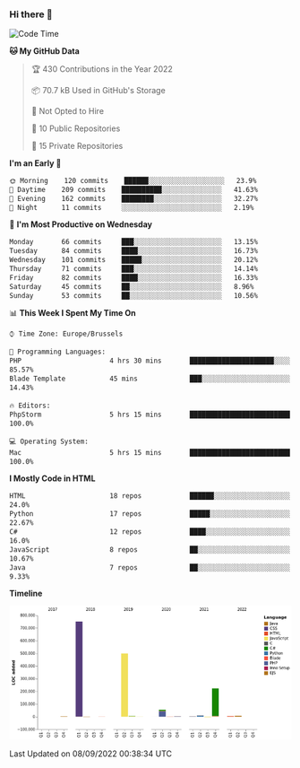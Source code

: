 ### Hi there 👋

<!--START_SECTION:waka-->
![Code Time](http://img.shields.io/badge/Code%20Time-1%2C110%20hrs%203%20mins-blue)

**🐱 My GitHub Data** 

> 🏆 430 Contributions in the Year 2022
 > 
> 📦 70.7 kB Used in GitHub's Storage 
 > 
> 🚫 Not Opted to Hire
 > 
> 📜 10 Public Repositories 
 > 
> 🔑 15 Private Repositories  
 > 
**I'm an Early 🐤** 

```text
🌞 Morning    120 commits    ██████░░░░░░░░░░░░░░░░░░░   23.9% 
🌆 Daytime    209 commits    ██████████░░░░░░░░░░░░░░░   41.63% 
🌃 Evening    162 commits    ████████░░░░░░░░░░░░░░░░░   32.27% 
🌙 Night      11 commits     ░░░░░░░░░░░░░░░░░░░░░░░░░   2.19%

```
📅 **I'm Most Productive on Wednesday** 

```text
Monday       66 commits     ███░░░░░░░░░░░░░░░░░░░░░░   13.15% 
Tuesday      84 commits     ████░░░░░░░░░░░░░░░░░░░░░   16.73% 
Wednesday    101 commits    █████░░░░░░░░░░░░░░░░░░░░   20.12% 
Thursday     71 commits     ███░░░░░░░░░░░░░░░░░░░░░░   14.14% 
Friday       82 commits     ████░░░░░░░░░░░░░░░░░░░░░   16.33% 
Saturday     45 commits     ██░░░░░░░░░░░░░░░░░░░░░░░   8.96% 
Sunday       53 commits     ██░░░░░░░░░░░░░░░░░░░░░░░   10.56%

```


📊 **This Week I Spent My Time On** 

```text
⌚︎ Time Zone: Europe/Brussels

💬 Programming Languages: 
PHP                      4 hrs 30 mins       █████████████████████░░░░   85.57% 
Blade Template           45 mins             ███░░░░░░░░░░░░░░░░░░░░░░   14.43%

🔥 Editors: 
PhpStorm                 5 hrs 15 mins       █████████████████████████   100.0%

💻 Operating System: 
Mac                      5 hrs 15 mins       █████████████████████████   100.0%

```

**I Mostly Code in HTML** 

```text
HTML                     18 repos            ██████░░░░░░░░░░░░░░░░░░░   24.0% 
Python                   17 repos            █████░░░░░░░░░░░░░░░░░░░░   22.67% 
C#                       12 repos            ████░░░░░░░░░░░░░░░░░░░░░   16.0% 
JavaScript               8 repos             ██░░░░░░░░░░░░░░░░░░░░░░░   10.67% 
Java                     7 repos             ██░░░░░░░░░░░░░░░░░░░░░░░   9.33%

```


**Timeline**

![Chart not found](https://raw.githubusercontent.com/guillaumedeplancke/guillaumedeplancke/main/charts/bar_graph.png) 


 Last Updated on 08/09/2022 00:38:34 UTC
<!--END_SECTION:waka-->
